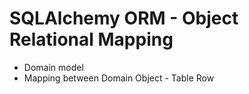 # SQLAlchemy ORM - Object Relational Mapping

* Domain model
* Mapping between Domain Object - Table Row



